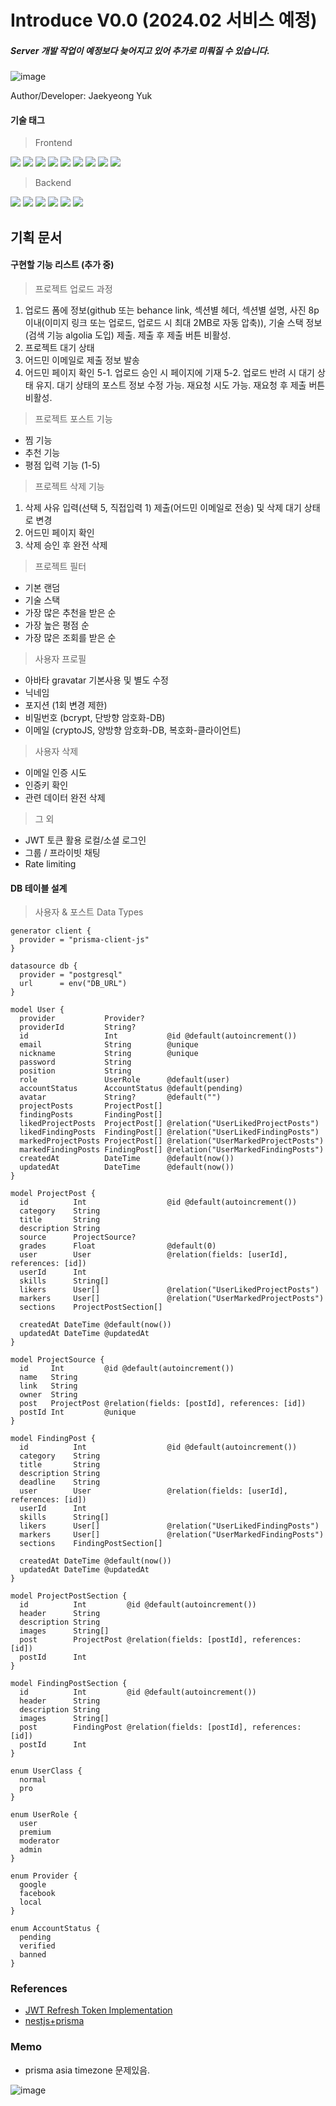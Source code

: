 # Introduce V0.0 (2024.02 서비스 예정)

##### Server 개발 작업이 예정보다 늦어지고 있어 추가로 미뤄질 수 있습니다.

![image](https://github.com/yjglab/Hoolter/assets/70316567/110aaf64-15c3-4e6b-babd-d673f98d4294)

Author/Developer: Jaekyeong Yuk

#### 기술 태그

> Frontend

<div> 
<img src="https://img.shields.io/badge/TypeScript-3178C6?style=for-the-badge&logo=TypeScript&logoColor=white">
<img src="https://img.shields.io/badge/React-61DAFB?style=for-the-badge&logo=React&logoColor=white">
<img src="https://img.shields.io/badge/Next.js-000000?style=for-the-badge&logo=Next.js&logoColor=white">
<img src="https://img.shields.io/badge/reactquery-FF4154?style=for-the-badge&logo=reactquery&logoColor=white">
<img src="https://img.shields.io/badge/Redux--Toolkit-764ABC?style=for-the-badge&logo=Redux&logoColor=white">
<img src="https://img.shields.io/badge/Tailwindcss-06B6D4?style=for-the-badge&logo=Tailwindcss&logoColor=white">
<img src="https://img.shields.io/badge/Emotion-569A31?style=for-the-badge&logo=Emotion&logoColor=white">
<img src="https://img.shields.io/badge/Framer-0055FF?style=for-the-badge&logo=Framer&logoColor=white">
<img src="https://img.shields.io/badge/vercel-000000?style=for-the-badge&logo=vercel&logoColor=white">

> Backend

<img src="https://img.shields.io/badge/nest.js-E0234E?style=for-the-badge&logo=nestjs&logoColor=white">
<img src="https://img.shields.io/badge/prisma-2D3748?style=for-the-badge&logo=prisma&logoColor=white">
<img src="https://img.shields.io/badge/redis-DC382D?style=for-the-badge&logo=redis&logoColor=white">
<img src="https://img.shields.io/badge/socket.io-010101?style=for-the-badge&logo=socket.io&logoColor=white">
<img src="https://img.shields.io/badge/postgre sql-4169E1?style=for-the-badge&logo=postgresql&logoColor=white">
<img src="https://img.shields.io/badge/firebase-FFCA28?style=for-the-badge&logo=firebase&logoColor=white">
</div>

## 기획 문서

#### 구현할 기능 리스트 (추가 중)

> 프로젝트 업로드 과정

1. 업로드 폼에 정보(github 또는 behance link, 섹션별 헤더, 섹션별 설명, 사진 8p이내(이미지 링크 또는 업로드, 업로드 시 최대 2MB로 자동 압축)), 기술 스택 정보(검색 기능 algolia 도입) 제출. 제출 후 제출 버튼 비활성.
2. 프로젝트 대기 상태
3. 어드민 이메일로 제출 정보 발송
4. 어드민 페이지 확인
   5-1. 업로드 승인 시 페이지에 기재
   5-2. 업로드 반려 시 대기 상태 유지. 대기 상태의 포스트 정보 수정 가능. 재요청 시도 가능. 재요청 후 제출 버튼 비활성.

> 프로젝트 포스트 기능

- 찜 기능
- 추천 기능
- 평점 입력 기능 (1-5)

> 프로젝트 삭제 기능

1. 삭제 사유 입력(선택 5, 직접입력 1) 제출(어드민 이메일로 전송) 및 삭제 대기 상태로 변경
2. 어드민 페이지 확인
3. 삭제 승인 후 완전 삭제

> 프로젝트 필터

- 기본 랜덤
- 기술 스택
- 가장 많은 추천을 받은 순
- 가장 높은 평점 순
- 가장 많은 조회를 받은 순

> 사용자 프로필

- 아바타 gravatar 기본사용 및 별도 수정
- 닉네임
- 포지션 (1회 변경 제한)
- 비밀번호 (bcrypt, 단방향 암호화-DB)
- 이메일 (cryptoJS, 양방향 암호화-DB, 복호화-클라이언트)

> 사용자 삭제

- 이메일 인증 시도
- 인증키 확인
- 관련 데이터 완전 삭제

> 그 외

- JWT 토큰 활용 로컬/소셜 로그인
- 그룹 / 프라이빗 채팅
- Rate limiting

#### DB 테이블 설계

> 사용자 & 포스트 Data Types

```prisma
generator client {
  provider = "prisma-client-js"
}

datasource db {
  provider = "postgresql"
  url      = env("DB_URL")
}

model User {
  provider           Provider?
  providerId         String?
  id                 Int           @id @default(autoincrement())
  email              String        @unique
  nickname           String        @unique
  password           String
  position           String
  role               UserRole      @default(user)
  accountStatus      AccountStatus @default(pending)
  avatar             String?       @default("")
  projectPosts       ProjectPost[]
  findingPosts       FindingPost[]
  likedProjectPosts  ProjectPost[] @relation("UserLikedProjectPosts")
  likedFindingPosts  FindingPost[] @relation("UserLikedFindingPosts")
  markedProjectPosts ProjectPost[] @relation("UserMarkedProjectPosts")
  markedFindingPosts FindingPost[] @relation("UserMarkedFindingPosts")
  createdAt          DateTime      @default(now())
  updatedAt          DateTime      @default(now())
}

model ProjectPost {
  id          Int                  @id @default(autoincrement())
  category    String
  title       String
  description String
  source      ProjectSource?
  grades      Float                @default(0)
  user        User                 @relation(fields: [userId], references: [id])
  userId      Int
  skills      String[]
  likers      User[]               @relation("UserLikedProjectPosts")
  markers     User[]               @relation("UserMarkedProjectPosts")
  sections    ProjectPostSection[]

  createdAt DateTime @default(now())
  updatedAt DateTime @updatedAt
}

model ProjectSource {
  id     Int         @id @default(autoincrement())
  name   String
  link   String
  owner  String
  post   ProjectPost @relation(fields: [postId], references: [id])
  postId Int         @unique
}

model FindingPost {
  id          Int                  @id @default(autoincrement())
  category    String
  title       String
  description String
  deadline    String
  user        User                 @relation(fields: [userId], references: [id])
  userId      Int
  skills      String[]
  likers      User[]               @relation("UserLikedFindingPosts")
  markers     User[]               @relation("UserMarkedFindingPosts")
  sections    FindingPostSection[]

  createdAt DateTime @default(now())
  updatedAt DateTime @updatedAt
}

model ProjectPostSection {
  id          Int         @id @default(autoincrement())
  header      String
  description String
  images      String[]
  post        ProjectPost @relation(fields: [postId], references: [id])
  postId      Int
}

model FindingPostSection {
  id          Int         @id @default(autoincrement())
  header      String
  description String
  images      String[]
  post        FindingPost @relation(fields: [postId], references: [id])
  postId      Int
}

enum UserClass {
  normal
  pro
}

enum UserRole {
  user
  premium
  moderator
  admin
}

enum Provider {
  google
  facebook
  local
}

enum AccountStatus {
  pending
  verified
  banned
}

```

### References

- [JWT Refresh Token Implementation](https://wanago.io/2020/09/21/api-nestjs-refresh-tokens-jwt/)
- [nestjs+prisma](https://docs.nestjs.com/recipes/prisma)

### Memo

- prisma asia timezone 문제있음.

![image](https://github.com/yjglab/nebaram/assets/70316567/5bc77120-ce07-4052-9db3-460c082852b1)
